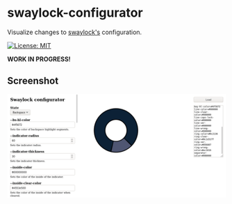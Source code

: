 # swaylock-configurator

Visualize changes to [swaylock's](https://github.com/swaywm/swaylock) configuration.

[![License: MIT](https://img.shields.io/badge/License-MIT-yellow.svg)](https://opensource.org/licenses/MIT)

**WORK IN PROGRESS!**

## Screenshot

![Preview](extras/screenshot.png)